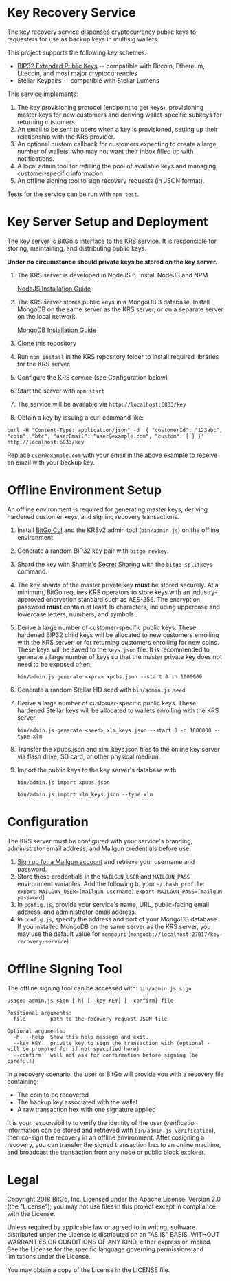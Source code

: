 Key Recovery Service
====================
The key recovery service dispenses cryptocurrency public keys to requesters for use as backup keys in multisig wallets.

This project supports the following key schemes:
 - [BIP32 Extended Public Keys](https://github.com/bitcoin/bips/blob/master/bip-0032.mediawiki) -- compatible with Bitcoin, Ethereum, Litecoin, and most major cryptocurrencies
 - Stellar Keypairs -- compatible with Stellar Lumens

This service implements:

1. The key provisioning protocol (endpoint to get keys), provisioning master keys for new customers and deriving wallet-specific subkeys for returning customers.
2. An email to be sent to users when a key is provisioned, setting up their relationship with the KRS provider. 
3. An optional custom callback for customers expecting to create a large number of wallets, who may not want their inbox filled up with notifications.
4. A local admin tool for refilling the pool of available keys and managing customer-specific information.
5. An offline signing tool to sign recovery requests (in JSON format).

Tests for the service can be run with ``npm test``. 

Key Server Setup and Deployment
====================
The key server is BitGo's interface to the KRS service. It is responsible for storing, maintaining, and distributing public keys.

**Under no circumstance should private keys be stored on the key server.**

1. The KRS server is developed in NodeJS 6. Install NodeJS and NPM

    [NodeJS Installation Guide](http://howtonode.org/how-to-install-nodejs)
2. The KRS server stores public keys in a MongoDB 3 database. Install MongoDB on the same server as the KRS server, or on a separate server on the local network.

    [MongoDB Installation Guide](https://docs.mongodb.com/manual/installation/) 
3. Clone this repository
4. Run `npm install` in the KRS repository folder to install required libraries for the KRS server.
5. Configure the KRS service (see Configuration below)
6. Start the server with `npm start`
7. The service will be available via `http://localhost:6833/key`
8. Obtain a key by issuing a curl command like:

`curl -H "Content-Type: application/json" -d '{ "customerId": "123abc", "coin": "btc", "userEmail": "user@example.com", "custom": { } }' http://localhost:6833/key`

Replace `user@example.com` with your email in the above example to receive an email with your backup key.

Offline Environment Setup
====================
An offline environment is required for generating master keys, deriving hardened customer keys, and signing recovery transactions.

1. Install [BitGo CLI](https://github.com/BitGo/bitgo-cli) and the KRSv2 admin tool (``bin/admin.js``) on the offline environment
2. Generate a random BIP32 key pair with ``bitgo newkey``.
3. Shard the key with [Shamir's Secret Sharing](https://en.wikipedia.org/wiki/Shamir%27s_Secret_Sharing) with the ``bitgo splitkeys`` command.
4. The key shards of the master private key **must** be stored securely. At a minimum, BitGo requires KRS operators to store keys with an industry-approved encryption standard such as AES-256. The encryption password **must** contain at least 16 characters, including uppercase and lowercase letters, numbers, and symbols.
5. Derive a large number of customer-specific public keys. These hardened BIP32 child keys will be allocated to new customers enrolling with the KRS server, or for returning customers enrolling for new coins. These keys will be saved to the ``keys.json`` file. It is recommended to generate a large number of keys so that the master private key does not need to be exposed often.

    ``bin/admin.js generate <xprv> xpubs.json --start 0 -n 1000000``
    
6. Generate a random Stellar HD seed with ``bin/admin.js seed``
7. Derive a large number of customer-specific public keys. These hardened Stellar keys will be allocated to wallets enrolling with the KRS server.

    ``bin/admin.js generate <seed> xlm_keys.json --start 0 -n 1000000 --type xlm``
    
8. Transfer the xpubs.json and xlm_keys.json files to the online key server via flash drive, SD card, or other physical medium.
9. Import the public keys to the key server's database with

    ``bin/admin.js import xpubs.json``
    
    ``bin/admin.js import xlm_keys.json --type xlm``

Configuration
====================
The KRS server must be configured with your service's branding, administrator email address, and Mailgun credentials before use.

1. [Sign up for a Mailgun account](https://www.mailgun.com/) and retrieve your username and password.
2. Store these credentials in the ``MAILGUN_USER`` and ``MAILGUN_PASS`` environment variables. Add the following to your ``~/.bash_profile``:
    ``export MAILGUN_USER=[mailgun username]``
    ``export MAILGUN_PASS=[mailgun password]``
3. In ``config.js``, provide your service's name, URL, public-facing email address, and administrator email address.
4. In ``config.js``, specify the address and port of your MongoDB database. If you installed MongoDB on the same server as the KRS server, you may use the default value for ``mongouri`` (``mongodb://localhost:27017/key-recovery-service``).

Offline Signing Tool
====================
The offline signing tool can be accessed with:
``bin/admin.js sign``

```
usage: admin.js sign [-h] [--key KEY] [--confirm] file

Positional arguments:
  file        path to the recovery request JSON file

Optional arguments:
  -h, --help  Show this help message and exit.
  --key KEY   private key to sign the transaction with (optional - will be prompted for if not specified here)
  --confirm   will not ask for confirmation before signing (be careful!)
```

In a recovery scenario, the user or BitGo will provide you with a recovery file containing:
 - The coin to be recovered
 - The backup key associated with the wallet
 - A raw transaction hex with one signature applied
 
It is your responsibility to verify the identity of the user (verification information can be stored and retrieved with ``bin/admin.js verification``), then co-sign the recovery in an offline environment. After cosigning a recovery, you can transfer the signed transaction hex to an online machine, and broadcast the transaction from any node or public block explorer.

Legal
====================
Copyright 2018 BitGo, Inc.
Licensed under the Apache License, Version 2.0 (the "License"); 
you may not use files in this project except in compliance with the License.

Unless required by applicable law or agreed to in writing, software
distributed under the License is distributed on an "AS IS" BASIS,
WITHOUT WARRANTIES OR CONDITIONS OF ANY KIND, either express or implied.
See the License for the specific language governing permissions and
limitations under the License.

You may obtain a copy of the License in the LICENSE file.
